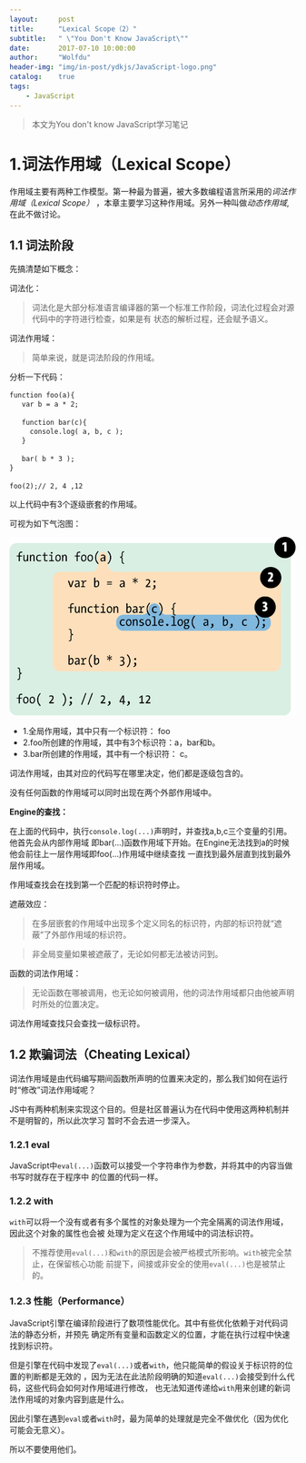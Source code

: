 ```yaml
---
layout:     post
title:      "Lexical Scope（2）"
subtitle:   " \"You Don't Know JavaScript\""
date:       2017-07-10 10:00:00
author:     "Wolfdu"
header-img: "img/in-post/ydkjs/JavaScript-logo.png"
catalog:    true
tags:
    - JavaScript
---
```


> 本文为You don't know JavaScript学习笔记

# 1.词法作用域（Lexical Scope）

作用域主要有两种工作模型。第一种最为普遍，被大多数编程语言所采用的*词法作用域（Lexical Scope）*
，本章主要学习这种作用域。另外一种叫做*动态作用域*,在此不做讨论。

## 1.1 词法阶段

先搞清楚如下概念：

词法化：

> 词法化是大部分标准语言编译器的第一个标准工作阶段，词法化过程会对源代码中的字符进行检查，如果是有
状态的解析过程，还会赋予语义。

词法作用域：

> 简单来说，就是词法阶段的作用域。

分析一下代码：

    function foo(a){
       var b = a * 2;

       function bar(c){
         console.log( a, b, c );
       }

       bar( b * 3 );
    }

    foo(2);// 2, 4 ,12

以上代码中有3个逐级嵌套的作用域。

可视为如下气泡图：

![java-javascript](/img/in-post/ydkjs/scope-bubbles.png)

* 1.全局作用域，其中只有一个标识符： foo
* 2.foo所创建的作用域，其中有3个标识符：a，bar和b。
* 3.bar所创建的作用域，其中有一个标识符： c。

词法作用域，由其对应的代码写在哪里决定，他们都是逐级包含的。

没有任何函数的作用域可以同时出现在两个外部作用域中。

**Engine的查找：**

在上面的代码中，执行`console.log(...)`声明时，并查找a,b,c三个变量的引用。他首先会从内部作用域
即bar(...)函数作用域下开始。在Engine无法找到a的时候他会前往上一层作用域即foo(...)作用域中继续查找
一直找到最外层直到找到最外层作用域。

作用域查找会在找到第一个匹配的标识符时停止。

遮蔽效应：

> 在多层嵌套的作用域中出现多个定义同名的标识符，内部的标识符就“遮蔽”了外部作用域的标识符。

> 非全局变量如果被遮蔽了，无论如何都无法被访问到。

函数的词法作用域：

> 无论函数在哪被调用，也无论如何被调用，他的词法作用域都只由他被声明时所处的位置决定。

词法作用域查找只会查找一级标识符。

## 1.2 欺骗词法（Cheating Lexical）

词法作用域是由代码编写期间函数所声明的位置来决定的，那么我们如何在运行时“修改”词法作用域呢？

JS中有两种机制来实现这个目的。但是社区普遍认为在代码中使用这两种机制并不是明智的，所以此次学习
暂时不会去进一步深入。

### 1.2.1 eval

JavaScript中`eval(...)`函数可以接受一个字符串作为参数，并将其中的内容当做书写时就存在于程序中
的位置的代码一样。

### 1.2.2 with

`with`可以将一个没有或者有多个属性的对象处理为一个完全隔离的词法作用域，因此这个对象的属性也会被
处理为定义在这个作用域中的词法标识符。

> 不推荐使用`eval(...)`和`with`的原因是会被严格模式所影响。`with`被完全禁止，在保留核心功能
前提下，间接或非安全的使用`eval(...)`也是被禁止的。

### 1.2.3 性能（Performance）

JavaScript引擎在编译阶段进行了数项性能优化。其中有些优化依赖于对代码词法的静态分析，并预先
确定所有变量和函数定义的位置，才能在执行过程中快速找到标识符。

但是引擎在代码中发现了`eval(...)`或者`with`，他只能简单的假设关于标识符的位置的判断都是无效的
，因为无法在此法阶段明确的知道`eval(...)`会接受到什么代码，这些代码会如何对作用域进行修改，
也无法知道传递给`with`用来创建的新词法作用域的对象内容到底是什么。

因此引擎在遇到`eval`或者`with`时，最为简单的处理就是完全不做优化（因为优化可能会无意义）。

所以不要使用他们。


